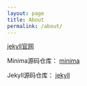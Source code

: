 ```yaml
---
layout: page
title: About
permalink: /about/
---
```


[jekyll官网](https://jekyllrb.com/)

Minima源码仓库：
[minima](https://github.com/jekyll/minima)

Jekyll源码仓库：
[jekyll](https://github.com/jekyll/jekyll)
